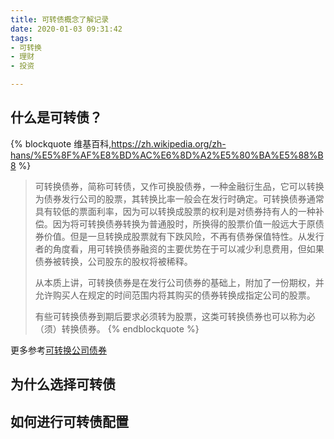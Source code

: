 ```yaml
---
title: 可转债概念了解记录
date: 2020-01-03 09:31:42
tags:
- 可转换
- 理财
- 投资

---
```


## 什么是可转债？

{% blockquote 维基百科,https://zh.wikipedia.org/zh-hans/%E5%8F%AF%E8%BD%AC%E6%8D%A2%E5%80%BA%E5%88%B8 %}
> 可转换债券，简称可转债，又作可换股债券，一种金融衍生品，它可以转换为债券发行公司的股票，其转换比率一般会在发行时确定。可转换债券通常具有较低的票面利率，因为可以转换成股票的权利是对债券持有人的一种补偿。因为将可转换债券转换为普通股时，所换得的股票价值一般远大于原债券价值。但是一旦转换成股票就有下跌风险，不再有债券保值特性。从发行者的角度看，用可转换债券融资的主要优势在于可以减少利息费用，但如果债券被转换，公司股东的股权将被稀释。
>
> 从本质上讲，可转换债券是在发行公司债券的基础上，附加了一份期权，并允许购买人在规定的时间范围内将其购买的债券转换成指定公司的股票。
>
> 有些可转换债券到期后要求必须转为股票，这类可转换债券也可以称为必（须）转换债券。
{% endblockquote %}

更多参考[可转换公司债券](https://wiki.mbalib.com/wiki/%E5%8F%AF%E8%BD%AC%E6%8D%A2%E5%85%AC%E5%8F%B8%E5%80%BA%E5%88%B8)

## 为什么选择可转债


## 如何进行可转债配置


